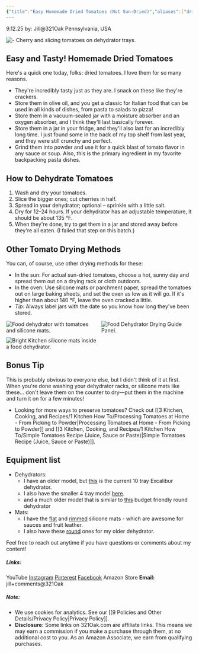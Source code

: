 ```yaml
---
{"title":"Easy Homemade Dried Tomatoes (Not Sun-Dried)","aliases":["dried tomatoe"],"dg-date":"2025-09-12","dg-publish":true,"dg-home":false,"dg-metatags":{"title":"Easy Homemade Dried Tomatoes (Not Sun-Dried)","description":"Learn how to dehydrate tomatoes at home with a dehydrator, oven, or sun drying. Easy storage tips and versatile uses for your pantry.","og:title":"Easy Homemade Dried Tomatoes (Not Sun-Dried)","og:description":"Step-by-step guide to drying tomatoes at home with a dehydrator or oven. Great for storage, snacks, and cooking.","og:type":"article","og:url":"https://321oak.com/kitchen-cooking-and-recipes/easy-homemade-dried-tomatoes-not-sun-dried/","og:site_name":"321 Oak","og:image":"https://res.cloudinary.com/dwfbbjxam/image/upload/c_fill,g_auto,w_1200,h_630,f_auto,q_auto/v1757682911/dehydrating-tomatoes-cherry-slicing-20250904_hwgo9k.jpg","og:image:width":"1200","og:image:height":"630","og:image:alt":"Cherry and slicing tomatoes on dehydrator trays"},"permalink":"/3-kitchen-cooking-and-recipes/1-kitchen-how-to/easy-homemade-dried-tomatoes-not-sun-dried/","metatags":{"title":"Easy Homemade Dried Tomatoes (Not Sun-Dried)","description":"Learn how to dehydrate tomatoes at home with a dehydrator, oven, or sun drying. Easy storage tips and versatile uses for your pantry.","og:title":"Easy Homemade Dried Tomatoes (Not Sun-Dried)","og:description":"Step-by-step guide to drying tomatoes at home with a dehydrator or oven. Great for storage, snacks, and cooking.","og:type":"article","og:url":"https://321oak.com/kitchen-cooking-and-recipes/easy-homemade-dried-tomatoes-not-sun-dried/","og:site_name":"321 Oak","og:image":"https://res.cloudinary.com/dwfbbjxam/image/upload/c_fill,g_auto,w_1200,h_630,f_auto,q_auto/v1757682911/dehydrating-tomatoes-cherry-slicing-20250904_hwgo9k.jpg","og:image:width":"1200","og:image:height":"630","og:image:alt":"Cherry and slicing tomatoes on dehydrator trays"},"dgPassFrontmatter":true,"noteIcon":""}
---
```


9.12.25
by: Jill@321Oak
Pennsylvania, USA

<img src="https://res.cloudinary.com/dwfbbjxam/image/upload/c_fill,g_auto,ar_19:6,w_auto:100:1600,dpr_auto,f_auto,q_auto/v1757682911/dehydrating-tomatoes-cherry-slicing-20250904_hwgo9k.jpg" alt="- Cherry and slicing tomatoes on dehydrator trays.">

## Easy and Tasty! Homemade Dried Tomatoes

Here's a quick one today, folks: dried tomatoes. I love them for so many reasons.
- They're incredibly tasty just as they are. I snack on these like they're crackers.
- Store them in olive oil, and you get a classic for Italian food that can be used in all kinds of dishes, from pasta to salads to pizza!
- Store them in a vacuum-sealed jar with a moisture absorber and an oxygen absorber, and I think they'll last basically forever.
- Store them in a jar in your fridge, and they'll also last for an incredibly long time. I just found some in the back of my top shelf from last year, and they were still crunchy and perfect.
- Grind them into powder and use it for a quick blast of tomato flavor in any sauce or soup. Also, this is the primary ingredient in my favorite backpacking pasta dishes.
## How to Dehydrate Tomatoes

1. Wash and dry your tomatoes.
2. Slice the bigger ones; cut cherries in half.
3. Spread in your dehydrator; optional – sprinkle with a little salt.
4. Dry for 12–24 hours. If your dehydrator has an adjustable temperature, it should be about 135 °F.
5. When they're done, try to get them in a jar and stored away before they're all eaten. (I failed that step on this batch.)    

## Other Tomato Drying Methods

You can, of course, use other drying methods for these:
- In the sun: For actual sun-dried tomatoes, choose a hot, sunny day and spread them out on a drying rack or cloth outdoors.
- In the oven: Use silicone mats or parchment paper, spread the tomatoes out on large baking sheets, and set the oven as low as it will go. If it's higher than about 140 °F, leave the oven cracked a little.
- _Tip:_ Always label jars with the date so you know how long they've been stored.

<div style="display:grid; grid-template-columns: repeat(auto-fit, minmax(180px, 1fr));
  gap:10px; width:100%; max-width:100%; margin:0 auto;">
<img src="https://res.cloudinary.com/dwfbbjxam/image/upload/ar_1:1,c_fill,g_auto,w_400,f_auto,q_auto/v1757682911/dehydrating-tomatoes-silicone-mats-20250904_m4xow9.jpg" alt="Food dehydrator with tomatoes and silicone mats.">
<img src="https://res.cloudinary.com/dwfbbjxam/image/upload/ar_1:1,c_fill,g_auto,w_400,f_auto,q_auto/v1757682911/food-dehydrator-drying-guide-20250904_blhmt2.jpg" alt="Food Dehydrator Drying Guide Panel.">
<img
src="https://res.cloudinary.com/dwfbbjxam/image/upload/ar_1:1,c_fill,g_auto,w_400,f_auto,q_auto/v1757682911/bright-kitchen-silicone-mats-dehydrator-20250904_fp4imk.jpg" alt="Bright Kitchen silicone mats inside a food dehydrator.">
</div>

## Bonus Tip

This is probably obvious to everyone else, but I didn't think of it at first. When you're done washing your dehydrator racks, or silicone mats like these... don't leave them on the counter to dry—put them in the machine and turn it on for a few minutes!

+ Looking for more ways to preserve tomatoes? Check out [[3 Kitchen, Cooking, and Recipes/1 Kitchen How To/Processing Tomatoes at Home - From Picking to Powder\|Processing Tomatoes at Home - From Picking to Powder]] and [[3 Kitchen, Cooking, and Recipes/1 Kitchen How To/Simple Tomatoes Recipe (Juice, Sauce or Paste)\|Simple Tomatoes Recipe (Juice, Sauce or Paste)]].

## Equipment list

- Dehydrators: 
	- I have an older model, but [this](https://amzn.to/3K3rPai) is the current 10 tray Excalibur dehydrator. 
	- I also have the smaller 4 tray model [here](https://amzn.to/4gnEK2X).
	- and a much older model that is similar to [this](https://amzn.to/4pCQgMn) budget friendly round dehydrator
- Mats:
	- I have the [flat](https://amzn.to/462MSm7) and [rimmed](https://amzn.to/462MSm7) silicone mats - which are awesome for sauces and fruit leather.
	- I also have these [round](https://amzn.to/3Vh26h5) ones for my older dehydrator.

Feel free to reach out anytime if you have questions or comments about my content!
##### Links:
YouTube
[Instagram](https://www.instagram.com/jill_321oak/)
[Pinterest](https://www.pinterest.com/Jill_321Oak/)
[Facebook](https://www.facebook.com/321Oak)
Amazon Store
**Email:** jill+comments@321Oak

##### Note:
- We use cookies for analytics. See our [[9 Policies and Other Details/Privacy Policy\|Privacy Policy]].
- **Disclosure:** Some links on 321Oak.com are affiliate links. This means we may earn a commission if you make a purchase through them, at no additional cost to you. As an Amazon Associate, we earn from qualifying purchases.